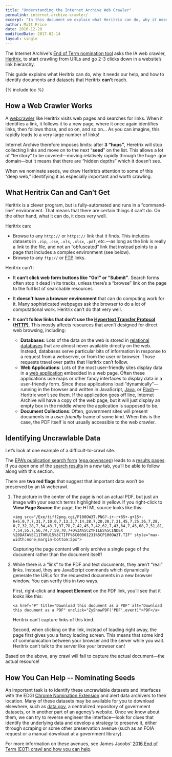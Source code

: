 ```yaml
---
title: "Understanding the Internet Archive Web Crawler"
permalink: internet-archive-crawler/
excerpt: "In this document we explain what Heritrix can do, why it needs our help, and also how to identify documents and datasets that Heritrix can’t reach."
author: Matt Price
date: 2016-12-20
modifiedDate: 2017-02-14
layout: single
---
```


The Internet Archive's [End of Term nomination tool](http://digital2.library.unt.edu/nomination/eth2016/) asks the IA web crawler, [Heritrix](http://crawler.archive.org/), to start crawling from URLs and go 2-3 clicks down in a website’s link hierarchy.

This guide explains what Heritrix can do, why it needs our help, and how to identify documents and datasets that Heritrix **can’t** reach.

<!-- This will add a Table of Contents -->
{% include toc %}

## How a Web Crawler Works

A [webcrawler](https://en.wikipedia.org/wiki/Web_crawler) like Heritrix visits web pages and searches for links. When it identifies a link, it follows it to a new page, where it once again identifies links, then follows those, and so on, and so on... As you can imagine, this rapidly leads to a very large number of links!

Internet Archive therefore imposes limits: after **3 “hops”**, Heretrix will stop collecting links and move on to the next “**seed**” on the list. This allows a lot of “territory” to be covered&mdash;moving relatively rapidly through the huge .gov domain&mdash;but it means that there are “hidden depths” which it doesn’t see.

When we nominate seeds, we draw Heritrix’s attention to some of this “deep web,” identifying it as especially important and worth crawling.

## What Heritrix Can and Can’t Get

Heritrix is a clever program, but is fully-automated and runs in a “command-line” environment. That means that there are certain things it can’t do. On the other hand, what it can do, it does very well.

Heritrix can:

- Browse to any `http://` or `https://` link that it finds. This includes datasets in `.zip`, `.csv`, `.xls`, `.xlsx`, `.pdf`, etc.&mdash;as long as the link is really a link to the file, and not an “obfuscated” link that instead points to a page that includes a complex environment (see below).
- Browse to any `ftp://` or [FTP](https://en.wikipedia.org/wiki/File_Transfer_Protocol) links.

Heritrix can’t:

- It **can’t click web form buttons like “Go!” or “Submit”**. Search forms often stop it dead in its tracks, unless there’s a “browse” link on the page to the full list of searchable resources
- It **doesn’t have a browser environment** that can do computing work for it. Many sophisticated webpages ask the browser to do a lot of computational work. Heritrix can’t do that very well.
- It **can’t follow links that don’t use the [Hypertext Transfer Protocol (HTTP)](https://en.wikipedia.org/wiki/Hypertext_Transfer_Protocol)**. This mostly affects resources that aren’t designed for direct web browsing, including:

  - **Databases**: Lots of the data on the web is stored in [relational databases](https://en.wikipedia.org/wiki/Relational_database) that are almost never available directly on the web. Instead, databases serve particular bits of information in response to a request from a webserver, or from the user or browser. Those requests travel over paths that Heritrix can’t follow.
  - **Web Applications**: Lots of the most user-friendly sites display data in a [web application](https://en.wikipedia.org/wiki/Web_application) embedded in a web page. Often these applications use maps or other fancy interfaces to display data in a user-friendly form. Since these applications load “dynamically”&mdash;running in the browser and written in JavaScript, [Java](https://en.wikipedia.org/wiki/Java_(programming_language)), or [Flash](https://en.wikipedia.org/wiki/Adobe_Flash)&mdash;Heritrix won’t see them. If the application goes off line,  Internet Archive will have a copy of the web page, but it will just display an empty box in the middle where the application is supposed to be.
  - **Document Collections**:  Often, government sites will present documents in a _user-friendly_ frame of some kind. When this is the case, the PDF itself is not usually accessible to the web crawler.

## Identifying Uncrawlable Data

Let’s look at one example of a difficult-to-crawl site.

The [EPA’s publication search form](https://www.epa.gov/nscep) ([epa.gov/nscep](https://www.epa.gov/nscep))
leads to a [results pages](https://nepis.epa.gov/Exe/ZyNET.exe?User=ANONYMOUS&Back=ZyActionL&BackDesc=Contents+page&Client=EPA&DefSeekPage=x&Display=hpfr&Docs=&ExtQFieldOp=0&File=&FuzzyDegree=0&ImageQuality=r85g16%2Fr85g16%2Fx150y150g16%2Fi500&Index=1976+Thru+1980%7C1981+Thru+1985%7C2000+Thru+2005%7CHardcopy+Publications%7C2011+Thru+2015%7CPrior+to+1976%7C1991+Thru+1994%7C1995+Thru+1999%7C2006+Thru+2010%7C1986+Thru+1990&IndexPresets=entry&IntQFieldOp=0&MaximumDocuments=15&MaximumPages=1&Password=anonymous&QField=&QFieldDay=&QFieldMonth=&QFieldYear=&Query=climate%20&SearchBack=ZyActionL&SearchMethod=2&SeekPage=&SortMethod=-&SortMethod=h&Time=&Toc=&TocEntry=&TocRestrict=n&UseQField=&ZyAction=ZyActionS&ZyEntry=0). If you open one of the [search results](https://nepis.epa.gov/Exe/ZyNET.exe/P100OW3T.txt?ZyActionD=ZyDocument&Client=EPA&Index=1976%20Thru%201980%7C1981%20Thru%201985%7C2000%20Thru%202005%7CHardcopy%20Publications%7C2011%20Thru%202015%7CPrior%20to%201976%7C1991%20Thru%201994%7C1995%20Thru%201999%7C2006%20Thru%202010%7C1986%20Thru%201990&Docs=&Query=climate%20&Time=&EndTime=&SearchMethod=2&TocRestrict=n&Toc=&TocEntry=&QField=&QFieldYear=&QFieldMonth=&QFieldDay=&UseQField=&IntQFieldOp=0&ExtQFieldOp=0&XmlQuery=&File=D%3A/ZYFILES/INDEX%20DATA/11THRU15/TXT/00000020/P100OW3T.txt&User=ANONYMOUS&Password=anonymous&SortMethod=-%7Ch&MaximumDocuments=15&FuzzyDegree=0&ImageQuality=r85g16/r85g16/x150y150g16/i500&Display=hpfr&DefSeekPage=x&SearchBack=ZyActionL&Back=ZyActionS&BackDesc=Results%20page&MaximumPages=1&ZyEntry=1&SeekPage=x) in a new tab, you’ll be able to follow along with this section.

There are **two red flags** that suggest that important data won’t be preserved by an IA webcrawl.

1. The picture in the center of the page is not an actual PDF, but just an image with your search terms highlighted in yellow. If you right-click to **View Page Source** the page, the HTML source looks like this:

    ```
    <img src="/Exe/tiff2png.cgi/P100OW3T.PNG?-i+-r+85+-g+15+-h+5,0,7,7,31,7,10,0,7,13,3,7,14,28,7,20,20,7,21,45,7,25,36,7,28,
    0,7,32,28,7,34,43,7,37,78,7,42,45,7,42,62,7,43,64,7,45,68,7,51,81,
    7,54,55,7,56,74,7,59,70,7+D%3A%5CZYFILES%5CINDEX
    %20DATA%5C11THRU15%5CTIFF%5C00001231%5CP100OW3T.TIF" style="max-width:none;margin-bottom:5px">
    ```

    Capturing the page content will only archive a single page of the document rather than the document itself!

1. While there is a “link” to the PDF and text documents, they aren’t “real” links. Instead, they are JavaScript commands which dynamically generate the URLs for the requested documents in a new browser window. You can verify this in two ways.

    First, right-click and **Inspect Element** on the PDF link, you’ll see that it looks like this:

    ```
    <a href="#" title="Download this document as a PDF" alt="Download this document as a PDF" onclick="ZyShowPDF('PDF',event)">PDF</a>
    ```

    Heritrix can’t capture links of this kind.

    Second, when clicking on the link, instead of loading right away, the page first gives you a fancy loading screen. This means that some kind of communication between your browser and the server while you wait. Heritrix can’t talk to the server like your browser can!

Based on the above, any crawl will fail to capture the actual document&mdash;the actual resource!

## How You Can Help -- Nominating Seeds

An important task is to identify these uncrawlable datasets and interfaces with the EDGI [Chrome Nomination Extension](https://chrome.google.com/webstore/detail/nominationtool/abjpihafglmijnkkoppbookfkkanklok) and alert data archivers to their location. Many of these datasets may be available for you to download elsewhere, such as [data.gov](https://catalog.data.gov/dataset), a centralized repository of government datasets, or in another part of an agency’s website. Once we know about them, we can try to reverse engineer the interface&mdash;look for clues that identify the underlying data and develop a strategy to preserve it, either through scraping or some other preservation avenue (such as an FOIA request or a manual download at a government library).

For more information on these avenues, see James Jacobs’ [2016 End of Term (EOT) crawl and how you can help](http://freegovinfo.info/node/11477).
